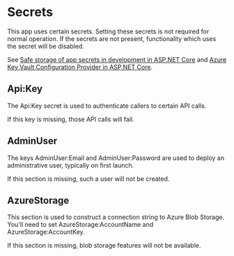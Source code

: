 ﻿# Secrets

This app uses certain secrets. Setting these secrets is not required for normal operation. If the secrets are not present, functionality which uses the secret will be disabled.

See [Safe storage of app secrets in development in ASP.NET Core](https://docs.microsoft.com/en-us/aspnet/core/security/app-secrets) and [Azure Key Vault Configuration Provider in ASP.NET Core](https://docs.microsoft.com/en-us/aspnet/core/security/key-vault-configuration).

## Api:Key

The Api:Key secret is used to authenticate callers to certain API calls. 

If this key is missing, those API calls will fail.

## AdminUser

The keys AdminUser:Email and AdminUser:Password are used to deploy an administrative user, typically on first launch.

If this section is missing, such a user will not be created.

## AzureStorage

This section is used to construct a connection string to Azure Blob Storage. You\'ll need to set AzureStorage:AccountName and AzureStorage:AccountKey.

If this section is missing, blob storage features will not be available.
